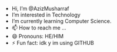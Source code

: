 -  Hi, I’m @AzizMusharraf
- I’m interested in Technology
- I’m currently learning Computer Science.
- 📫 How to reach me ...
- 😄 Pronouns: HE/HIM
- ⚡ Fun fact: idk y im using GITHUB

<!---
AzizMusharraf/AzizMusharraf is a ✨ special ✨ repository because its `README.md` (this file) appears on your GitHub profile.
You can click the Preview link to take a look at your changes.
--->

